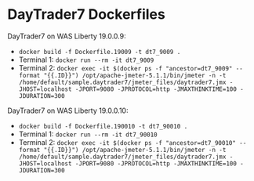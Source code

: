 # DayTrader7 Dockerfiles

DayTrader7 on WAS Liberty 19.0.0.9:

* `docker build -f Dockerfile.19009 -t dt7_9009 .`
* Terminal 1: `docker run --rm -it dt7_9009`
* Terminal 2: `docker exec -it $(docker ps -f "ancestor=dt7_9009" --format "{{.ID}}") /opt/apache-jmeter-5.1.1/bin/jmeter -n -t /home/default/sample.daytrader7/jmeter_files/daytrader7.jmx -JHOST=localhost -JPORT=9080 -JPROTOCOL=http -JMAXTHINKTIME=100 -JDURATION=300`

DayTrader7 on WAS Liberty 19.0.0.10:

* `docker build -f Dockerfile.190010 -t dt7_90010 .`
* Terminal 1: `docker run --rm -it dt7_90010`
* Terminal 2: `docker exec -it $(docker ps -f "ancestor=dt7_90010" --format "{{.ID}}") /opt/apache-jmeter-5.1.1/bin/jmeter -n -t /home/default/sample.daytrader7/jmeter_files/daytrader7.jmx -JHOST=localhost -JPORT=9080 -JPROTOCOL=http -JMAXTHINKTIME=100 -JDURATION=300`
